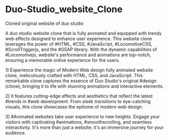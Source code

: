# Duo-Studio_website_Clone
Cloned original website of duo studio

A duo studio website clone that is fully animated and equipped with trendy web effects designed to enhance user experience. 
This website clone leverages the power of #HTML, #CSS, #JavaScript, #LocomotiveCSS, #ScrollTriggerjs, and the #GSAP library. With the dynamic capabilities of #Locomotivejs, website's performance and animations are top-notch, ensuring a memorable online experience for the users.

1] Experience the magic of Modern Web design fully animated website clone, meticulously crafted with HTML, CSS, and JavaScript. This remarkable clone captures the essence of Duo Studio's original #design (clone), bringing it to life with stunning animations and interactive elements.

2] It features cutting-edge effects and aesthetics that reflect the latest #trends in #web development. From sleek transitions to eye-catching visuals, this clone showcases the epitome of modern web design.

3] #Animated websites take user experience to new heights. Engage your visitors with captivating #animations, #smoothscrolling, and seamless interactivity. It's more than just a website; it's an immersive journey for your audience.
